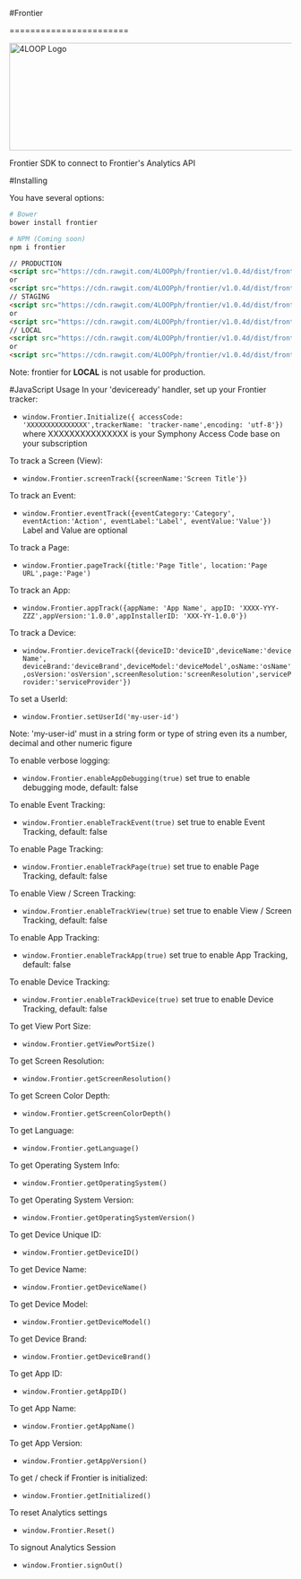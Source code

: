 #Frontier

=======================


[<img src="http://fourloopph.bitbucket.org/developers/images/devLogo.png" alt="4LOOP Logo" width="1300px" height="192px" />](http://fourloopph.bitbucket.org/developers/)


Frontier SDK to connect to Frontier's Analytics API


#Installing

You have several options:
```sh
# Bower
bower install frontier
```

```sh
# NPM (Coming soon)
npm i frontier
```

```html
// PRODUCTION
<script src="https://cdn.rawgit.com/4LOOPph/frontier/v1.0.4d/dist/frontier.js"></script>
or
<script src="https://cdn.rawgit.com/4LOOPph/frontier/v1.0.4d/dist/frontier.min.js"></script>
// STAGING
<script src="https://cdn.rawgit.com/4LOOPph/frontier/v1.0.4d/dist/frontier-test.js"></script>
or
<script src="https://cdn.rawgit.com/4LOOPph/frontier/v1.0.4d/dist/frontier-test.min.js"></script>
// LOCAL
<script src="https://cdn.rawgit.com/4LOOPph/frontier/v1.0.4d/dist/frontier-dev.js"></script>
or
<script src="https://cdn.rawgit.com/4LOOPph/frontier/v1.0.4d/dist/frontier-dev.min.js"></script>
```
Note:  frontier for  **LOCAL**  is not usable for production.

#JavaScript Usage
In your 'deviceready' handler, set up your Frontier tracker:

* `window.Frontier.Initialize({ accessCode: 'XXXXXXXXXXXXXXX',trackerName: 'tracker-name',encoding: 'utf-8'})` 
where XXXXXXXXXXXXXXX is your Symphony Access Code base on your subscription 

To track a Screen (View):
* `window.Frontier.screenTrack({screenName:'Screen Title'})`

To track an Event:
* `window.Frontier.eventTrack({eventCategory:'Category', eventAction:'Action', eventLabel:'Label', eventValue:'Value'})` 
Label and Value are optional

To track a Page:
* `window.Frontier.pageTrack({title:'Page Title', location:'Page URL',page:'Page')`

To track an App:
* `window.Frontier.appTrack({appName: 'App Name', appID: 'XXXX-YYY-ZZZ',appVersion:'1.0.0',appInstallerID: 'XXX-YY-1.0.0'})`

To track a Device:
* `window.Frontier.deviceTrack({deviceID:'deviceID',deviceName:'deviceName', deviceBrand:'deviceBrand',deviceModel:'deviceModel',osName:'osName',osVersion:'osVersion',screenResolution:'screenResolution',serviceProvider:'serviceProvider'})` 

To set a UserId:
* `window.Frontier.setUserId('my-user-id')`

Note:  'my-user-id' must in a string form or type of string even its a number, decimal and other numeric figure

To enable verbose logging:
* `window.Frontier.enableAppDebugging(true)` set true to enable debugging mode, default: false

To enable Event Tracking:
* `window.Frontier.enableTrackEvent(true)` set true to enable Event Tracking, default: false

To enable Page Tracking:
* `window.Frontier.enableTrackPage(true)` set true to enable Page Tracking, default: false

To enable View / Screen Tracking:
* `window.Frontier.enableTrackView(true)` set true to enable View / Screen Tracking, default: false

To enable App Tracking:
* `window.Frontier.enableTrackApp(true)` set true to enable App Tracking, default: false

To enable Device Tracking:
* `window.Frontier.enableTrackDevice(true)` set true to enable Device Tracking, default: false

To get View Port Size:
* `window.Frontier.getViewPortSize()`

To get Screen Resolution:
* `window.Frontier.getScreenResolution()`

To get Screen Color Depth:
* `window.Frontier.getScreenColorDepth()`

To get Language:
* `window.Frontier.getLanguage()`

To get Operating System Info:
* `window.Frontier.getOperatingSystem()`

To get Operating System Version:
* `window.Frontier.getOperatingSystemVersion()`

To get Device Unique ID:
* `window.Frontier.getDeviceID()`

To get Device Name:
* `window.Frontier.getDeviceName()`

To get Device Model:
* `window.Frontier.getDeviceModel()`

To get Device Brand:
* `window.Frontier.getDeviceBrand()`

To get App ID:
* `window.Frontier.getAppID()`

To get App Name:
* `window.Frontier.getAppName()`

To get App Version:
* `window.Frontier.getAppVersion()`

To get / check if Frontier is initialized:
* `window.Frontier.getInitialized()`

To reset Analytics settings
* `window.Frontier.Reset()`

To signout Analytics Session
* `window.Frontier.signOut()`
